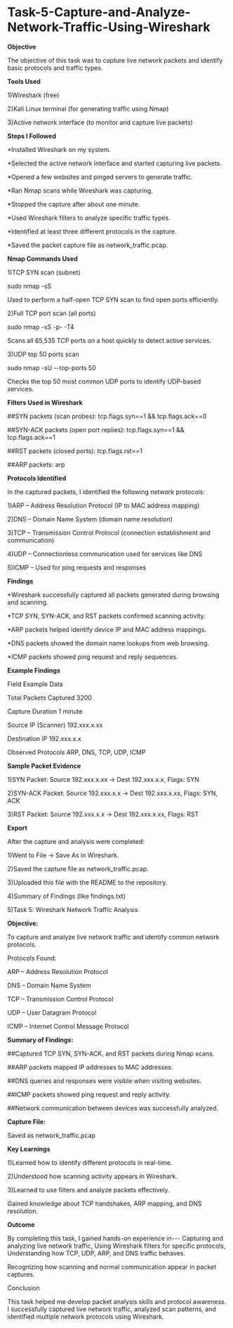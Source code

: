 # Task-5-Capture-and-Analyze-Network-Traffic-Using-Wireshark

**Objective**

The objective of this task was to capture live network packets and identify basic protocols and traffic types.

**Tools Used**

1)Wireshark (free)

2)Kali Linux terminal (for generating traffic using Nmap)

3)Active network interface (to monitor and capture live packets)


**Steps I Followed**

*Installed Wireshark on my system.

*Selected the active network interface and started capturing live packets.

*Opened a few websites and pinged servers to generate traffic.

*Ran Nmap scans while Wireshark was capturing.

*Stopped the capture after about one minute.

*Used Wireshark filters to analyze specific traffic types.

*Identified at least three different protocols in the capture.

*Saved the packet capture file as network_traffic.pcap.


**Nmap Commands Used**


1)TCP SYN scan (subnet)

sudo nmap -sS

Used to perform a half-open TCP SYN scan to find open ports efficiently.


2)Full TCP port scan (all ports)

sudo nmap -sS -p- -T4

Scans all 65,535 TCP ports on a host quickly to detect active services.


3)UDP top 50 ports scan

sudo nmap -sU --top-ports 50

Checks the top 50 most common UDP ports to identify UDP-based services.


**Filters Used in Wireshark**

##SYN packets (scan probes): tcp.flags.syn==1 && tcp.flags.ack==0

##SYN-ACK packets (open port replies): tcp.flags.syn==1 && tcp.flags.ack==1

##RST packets (closed ports): tcp.flags.rst==1

##ARP packets: arp


**Protocols Identified**

In the captured packets, I identified the following network protocols:


1)ARP – Address Resolution Protocol (IP to MAC address mapping)

2)DNS – Domain Name System (domain name resolution)

3)TCP – Transmission Control Protocol (connection establishment and communication)

4)UDP – Connectionless communication used for services like DNS

5)ICMP – Used for ping requests and responses


**Findings**

*Wireshark successfully captured all packets generated during browsing and scanning.

*TCP SYN, SYN-ACK, and RST packets confirmed scanning activity.

*ARP packets helped identify device IP and MAC address mappings.

*DNS packets showed the domain name lookups from web browsing.

*ICMP packets showed ping request and reply sequences.


**Example Findings**

Field	Example Data

Total Packets Captured	        3200

Capture Duration	              1 minute

Source IP (Scanner)	            192.xxx.x.xx

Destination IP	                192.xxx.x.x

Observed Protocols	            ARP, DNS, TCP, UDP, ICMP


**Sample Packet Evidence**

1)SYN Packet: Source 192.xxx.x.xx → Dest 192.xxx.x.x, Flags: SYN

2)SYN-ACK Packet: Source 192.xxx.x.x → Dest 192.xxx.x.xx, Flags: SYN, ACK

3)RST Packet: Source 192.xxx.x.x → Dest 192.xxx.x.xx, Flags: RST


**Export**

After the capture and analysis were completed:

1)Went to File → Save As in Wireshark.

2)Saved the capture file as network_traffic.pcap.

3)Uploaded this file with the README to the repository.

4)Summary of Findings (like findings.txt)

5)Task 5: Wireshark Network Traffic Analysis


**Objective:**


To capture and analyze live network traffic and identify common network protocols.

Protocols Found:

ARP – Address Resolution Protocol

DNS – Domain Name System

TCP – Transmission Control Protocol

UDP – User Datagram Protocol

ICMP – Internet Control Message Protocol


**Summary of Findings:**

##Captured TCP SYN, SYN-ACK, and RST packets during Nmap scans.


##ARP packets mapped IP addresses to MAC addresses.


##DNS queries and responses were visible when visiting websites.


##ICMP packets showed ping request and reply activity.


##Network communication between devices was successfully analyzed.


**Capture File:**

Saved as network_traffic.pcap


**Key Learnings**


1)Learned how to identify different protocols in real-time.


2)Understood how scanning activity appears in Wireshark.


3)Learned to use filters and analyze packets effectively.


Gained knowledge about TCP handshakes, ARP mapping, and DNS resolution.



**Outcome**

By completing this task, I gained hands-on experience in--- Capturing and analyzing live network traffic,  Using Wireshark filters for specific protocols,  Understanding how TCP, UDP, ARP, and DNS traffic behaves.

Recognizing how scanning and normal communication appear in packet captures.

Conclusion

This task helped me develop packet analysis skills and protocol awareness.
I successfully captured live network traffic, analyzed scan patterns, and identified multiple network protocols using Wireshark.
